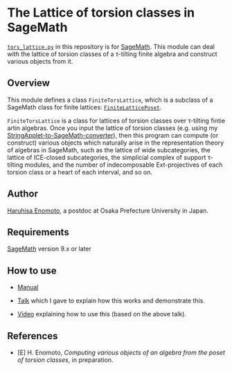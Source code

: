 # The Lattice of torsion classes in SageMath
[`tors_lattice.py`](tors_lattice.py) in this repository is for [SageMath](https://www.sagemath.org/).
This module can deal with the lattice of torsion classes of a &tau;-tilting finite algebra and construct various objects from it.

## Overview

This module defines a class `FiniteTorsLattice`, which is a subclass of a SageMath class for finite lattices: [`FiniteLatticePoset`](https://doc.sagemath.org/html/en/reference/combinat/sage/combinat/posets/lattices.html#sage.combinat.posets.lattices.FiniteLatticePoset).

`FiniteTorsLattice` is a class for lattices of torsion classes over &tau;-tilting fintie artin algebras.
Once you input the lattice of torsion classes (e.g. using my [StringApplet-to-SageMath-converter](https://github.com/haruhisa-enomoto/StringApplet-to-SageMath-converter)), then this program can compute (or construct) various objects which naturally arise in the representation theory of algebras in SageMath, such as the lattice of wide subcategories, the lattice of ICE-closed subcategories, the simplicial complex of support &tau;-tilting modules, and the number of indecomposable Ext-projectives of each torsion class or a heart of each interval, and so on.

## Author
[Haruhisa Enomoto](http://haruhisa-enomoto.github.io/), a postdoc at Osaka Prefecture University in Japan.

## Requirements
[SageMath](https://www.sagemath.org/) version 9.x or later

## How to use

- [Manual](https://nbviewer.jupyter.org/github/haruhisa-enomoto/tors-lattice/blob/main/Manual.ipynb)

- [Talk](https://haruhisa-enomoto.github.io/talks/2021-07-26/) which I gave to explain how this works and demonstrate this.

- [Video](https://www.youtube.com/watch?v=2-y1a-_zEEA) explaining how to use this (based on the above talk).

## References

- [E] H. Enomoto,
  *Computing various objects of an algebra from the poset of torsion classes*,
  in preparation.
